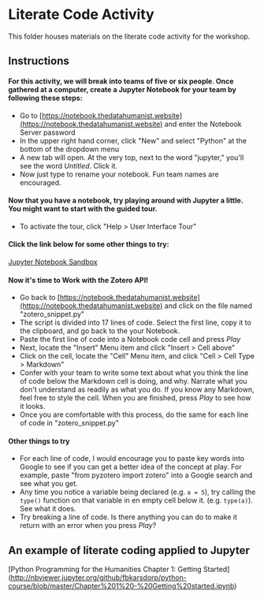 # Literate Code Activity

This folder houses materials on the literate code activity for the workshop.

## Instructions
#### For this activity, we will break into teams of five or six people. Once gathered at a computer, create a Jupyter Notebook for your team by following these steps:

* Go to [https://notebook.thedatahumanist.website](https://notebook.thedatahumanist.website) and enter the Notebook Server password
* In the upper right hand corner, click "New" and select "Python" at the bottom of the dropdown menu
* A new tab will open. At the very top, next to the word "jupyter," you'll see the word <em>Untitled</em>. Click it.
* Now just type to rename your notebook. Fun team names are encouraged.  

#### Now that you have a notebook, try playing around with Jupyter a little. You might want to start with the guided tour.

* To activate the tour, click "Help > User Interface Tour"

#### Click the link below for some other things to try:

[Jupyter Notebook Sandbox](sandbox.md)

#### Now it's time to Work with the Zotero API!

* Go back to [https://notebook.thedatahumanist.website](https://notebook.thedatahumanist.website) and click on the file named "zotero_snippet.py"
* The script is divided into 17 lines of code. Select the first line, copy it to the clipboard, and go back to the your Notebook.
* Paste the first line of code into a Notebook code cell and press <em>Play</em>
* Next, locate the "Insert" Menu item and click "Insert > Cell above"
* Click on the cell, locate the "Cell" Menu item, and click "Cell > Cell Type > Markdown"
* Confer with your team to write some text about what you think the line of code below the Markdown cell is doing, and why. Narrate what you don't understand as readily as what you do. If you know any Markdown, feel free to style the cell. When you are finished, press <em>Play</em> to see how it looks.
* Once you are comfortable with this process, do the same for each line of code in "zotero_snippet.py"

#### Other things to try

* For each line of code, I would encourage you to paste key words into Google to see if you can get a better idea of the concept at play. For example, paste "from pyzotero import zotero" into a Google search and see what you get.
* Any time you notice a variable being declared (e.g. ```a = 5```), try calling the ``type()`` function on that variable in en empty cell below it. (e.g. ```type(a)```). See what it does.
* Try breaking a line of code. Is there anything you can do to make it return with an error when you press <em>Play</em>?

## An example of literate coding applied to Jupyter
[Python Programming for the Humanities Chapter 1: Getting Started] (http://nbviewer.jupyter.org/github/fbkarsdorp/python-course/blob/master/Chapter%201%20-%20Getting%20started.ipynb)
